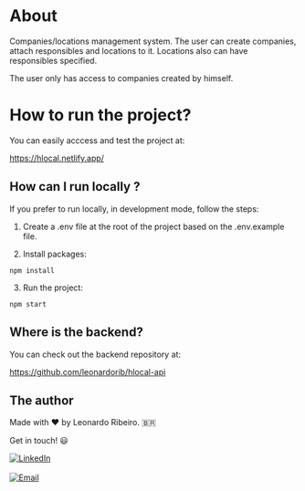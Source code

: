 # About

Companies/locations management system. The user can create companies, attach responsibles and locations to it. Locations also can have responsibles specified.

The user only has access to companies created by himself.

# How to run the project?

You can easily acccess and test the project at:

https://hlocal.netlify.app/

## How can I run locally ?

If you prefer to run locally, in development mode, follow the steps:

1. Create a .env file at the root of the project based on the .env.example file.

2. Install packages:

```
npm install
```

3. Run the project:

```
npm start
```

## Where is the backend?

You can check out the backend repository at:

https://github.com/leonardorib/hlocal-api

## The author

Made with :heart: by Leonardo Ribeiro. :brazil:

Get in touch! :smiley:

<div><a href="https://www.linkedin.com/in/leonardorib/"><img alt="LinkedIn" src="https://img.shields.io/badge/LinkedIn-leonardorib-blue?style=for-the-badge&logo=linkedin&labelColor=333333"></a></div>&nbsp&nbsp<div><a href="mailto:leonardo.rib@hotmail.com"><img alt="Email" src="https://img.shields.io/badge/Email-leonardo.rib@hotmail.com-blue?style=for-the-badge&logo=microsoft-outlook&labelColor=333333"></a></div>

